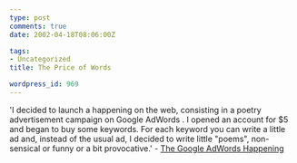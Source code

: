 ```yaml
---
type: post
comments: true
date: 2002-04-18T08:06:00Z

tags:
- Uncategorized
title: The Price of Words

wordpress_id: 969
---
```


'I decided to launch a happening on the web, consisting in a poetry advertisement campaign on Google AdWords . I opened an account for $5 and began to buy some keywords. For each keyword you can write a little ad and, instead of the usual ad, I decided to write little "poems", non-sensical or funny or a bit provocative.' -  [The Google AdWords Happening](http://www.iterature.com/adwords/)
